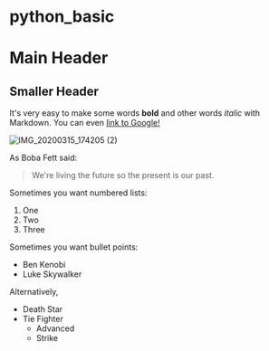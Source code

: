 # python_basic
# Main Header
## Smaller Header
It's very easy to make some words **bold** and other words *italic* with Markdown. You can even [link to Google!](http://google.com)

![IMG_20200315_174205 (2)](https://user-images.githubusercontent.com/77041254/103737489-49fd0080-502d-11eb-8d5e-586ca48d8e5c.jpg)


As Boba Fett said:

> We're living the future so
> the present is our past.

Sometimes you want numbered lists:

1. One
2. Two
3. Three

Sometimes you want bullet points:

* Ben Kenobi
* Luke Skywalker

Alternatively,

- Death Star
- Tie Fighter
  - Advanced
  - Strike
